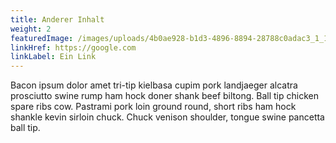```yaml
---
title: Anderer Inhalt
weight: 2
featuredImage: /images/uploads/4b0ae928-b1d3-4896-8894-28788c0adac3_1_105_c.jpg
linkHref: https://google.com
linkLabel: Ein Link
---
```


Bacon ipsum dolor amet tri-tip kielbasa cupim pork landjaeger alcatra prosciutto swine rump ham hock doner shank beef biltong. Ball tip chicken spare ribs cow. Pastrami pork loin ground round, short ribs ham hock shankle kevin sirloin chuck. Chuck venison shoulder, tongue swine pancetta ball tip.
